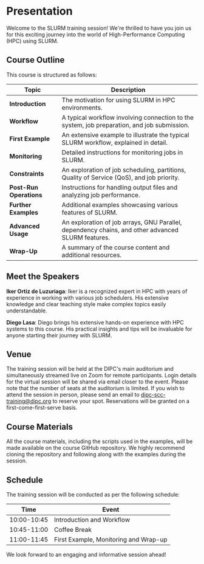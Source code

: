# Presentation

Welcome to the SLURM training session! We're thrilled to have you join us for this exciting journey into the world of High-Performance Computing (HPC) using SLURM.

## Course Outline

This course is structured as follows:

| Topic                                       | Description                                                                                                                                 |
|---------------------------------------------|---------------------------------------------------------------------------------------------------------------------------------------------|
| **Introduction**                            | The motivation for using SLURM in HPC environments.                                                                                         |
| **Workflow**                                | A typical workflow involving connection to the system, job preparation, and job submission.                                                |
| **First Example**                           | An extensive example to illustrate the typical SLURM workflow, explained in detail.                                                        |
| **Monitoring**                              | Detailed instructions for monitoring jobs in SLURM.                                                                                          |
| **Constraints**                             | An exploration of job scheduling, partitions, Quality of Service (QoS), and job priority.                                                    |
| **Post-Run Operations**                     | Instructions for handling output files and analyzing job performance.                                                                        |
| **Further Examples**                        | Additional examples showcasing various features of SLURM.                                                                                    |
| **Advanced Usage**                          | An exploration of job arrays, GNU Parallel, dependency chains, and other advanced SLURM features.                                           |
| **Wrap-Up**                                 | A summary of the course content and additional resources.                                                                                    |

## Meet the Speakers

**Iker Ortiz de Luzuriaga**: Iker is a recognized expert in HPC with years of experience in working with various job schedulers. His extensive knowledge and clear teaching style make complex topics easily understandable.

**Diego Lasa**: Diego brings his extensive hands-on experience with HPC systems to this course. His practical insights and tips will be invaluable for anyone starting their journey with SLURM.

## Venue

The training session will be held at the DIPC's main auditorium and simultaneously streamed live on Zoom for remote participants. Login details for the virtual session will be shared via email closer to the event. Please note that the number of seats at the auditorium is limited. If you wish to attend the session in person, please send an email to dipc-scc-training@dipc.org to reserve your spot. Reservations will be granted on a first-come-first-serve basis.

## Course Materials

All the course materials, including the scripts used in the examples, will be made available on the course GitHub repository. We highly recommend cloning the repository and following along with the examples during the session.

## Schedule

The training session will be conducted as per the following schedule:

| Time         | Event                                  |
|--------------|----------------------------------------|
| 10:00-10:45  | Introduction and Workflow              |
| 10:45-11:00  | Coffee Break                           |
| 11:00-11:45  | First Example, Monitoring and Wrap-up  |

We look forward to an engaging and informative session ahead!
